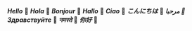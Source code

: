 ***Hello***            👋
***Hola***             👋
***Bonjour***          👋
***Hallo***            👋
***Ciao***             👋
***こんにちは***        👋
***مرحبا         👋***
***Здравствуйте***     👋
***नमस्ते***             👋
***你好***              👋
